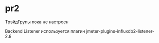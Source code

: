 # pr2

ТрэйдГрупы пока не настроен 

Backend Listener используется плагин jmeter-plugins-influxdb2-listener-2.8
